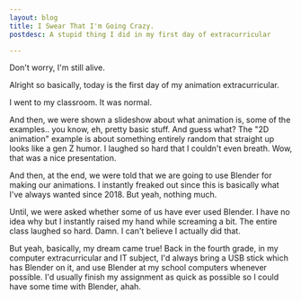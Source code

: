 ```yaml
---
layout: blog
title: I Swear That I'm Going Crazy.
postdesc: A stupid thing I did in my first day of extracurricular

---
```


Don't worry, I'm still alive.

Alright so basically, today is the first day of my animation extracurricular.

I went to my classroom. It was normal.

And then, we were shown a slideshow about what animation is, some of the examples.. you know, eh, pretty basic stuff. And guess what? The "2D animation" example is about something entirely random that straight up looks like a gen Z humor. I laughed so hard that I couldn't even breath. Wow, that was a nice presentation.

And then, at the end, we were told that we are going to use Blender for making our animations. I instantly freaked out since this is basically what I've always wanted since 2018. But yeah, nothing much.

Until, we were asked whether some of us have ever used Blender. I have no idea why but I instantly raised my hand while screaming a bit. The entire class laughed so hard. Damn. I can't believe I actually did that.

But yeah, basically, my dream came true! Back in the fourth grade, in my computer extracurricular and IT subject, I'd always bring a USB stick which has Blender on it, and use Blender at my school computers whenever possible. I'd usually finish my assignment as quick as possible so I could have some time with Blender, ahah.
